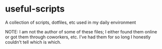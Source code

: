 # useful-scripts
A collection of scripts, dotfiles, etc used in my daily environment

NOTE: I am not the author of some of these files; I either found them online or got them through coworkers, etc. I've had them for so long I honestly couldn't tell which is which.

